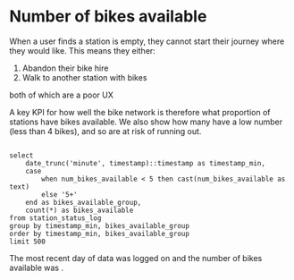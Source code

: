 # Number of bikes available

When a user finds a station is empty, they cannot start their journey where they would like. This means they either:
1. Abandon their bike hire 
2. Walk to another station with bikes

both of which are a poor UX

A key KPI for how well the bike network is therefore what proportion of stations have bikes available. We also show how many have a low number (less than 4 bikes), and so are at risk of running out.


```bike_query

select
    date_trunc('minute', timestamp)::timestamp as timestamp_min,
    case 
        when num_bikes_available < 5 then cast(num_bikes_available as text)
        else '5+'
    end as bikes_available_group, 
    count(*) as bikes_available 
from station_status_log
group by timestamp_min, bikes_available_group 
order by timestamp_min, bikes_available_group 
limit 500

```

<AreaChart 
    data={data.bike_query} 
    x=timestamp_min
    y=bikes_available
    series=bikes_available_group
    sort =true
/>


The most recent day of data was logged on <Value data={data.bike_query} fmt=date/> and the number of bikes available was <Value data={data.bike_query} column="bikes_available"/>.
